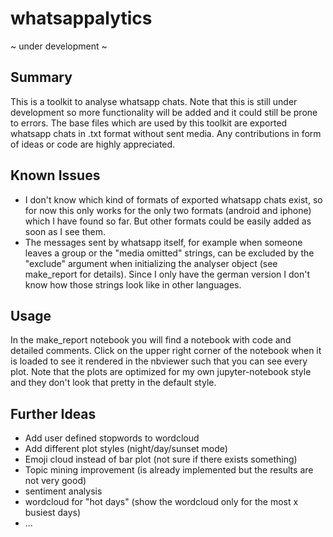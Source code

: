 # whatsappalytics


~ under development ~


## Summary
This is a toolkit to analyse whatsapp chats. Note that this is still under development so more functionality will be added and it could still be prone to errors. The base files which are used by this toolkit are exported whatsapp chats in .txt format without sent media. Any contributions in form of ideas or code are highly appreciated. 

## Known Issues
- I don't know which kind of formats of exported whatsapp chats exist, so for now this only works for the only two formats (android and iphone) which I have found so far. But other formats could be easily added as soon as I see them. 
- The messages sent by whatsapp itself, for example when someone leaves a group or the "media omitted" strings, can be excluded by the "exclude" argument when initializing the analyser object (see make_report for details). Since I only have the german version I don't know how those strings look like in other languages. 

## Usage
In the make_report notebook you will find a notebook with code and detailed comments. Click on the upper right corner of the notebook when it is loaded to see it rendered in the nbviewer such that you can see every plot. Note that the plots are optimized for my own jupyter-notebook style and they don't look that pretty in the default style. 

## Further Ideas 
- Add user defined stopwords to wordcloud
- Add different plot styles (night/day/sunset mode)
- Emoji cloud instead of bar plot (not sure if there exists something) 
- Topic mining improvement (is already implemented but the results are not very good)
- sentiment analysis 
- wordcloud for "hot days" (show the wordcloud only for the most x busiest days)
- ...



